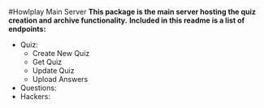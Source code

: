 #Howlplay Main Server
**This package is the main server hosting the quiz creation and archive functionality.**
**Included in this readme is a list of endpoints:**
  * Quiz:
    * Create New Quiz
    * Get Quiz
    * Update Quiz
    * Upload Answers
  * Questions:
  * Hackers:
